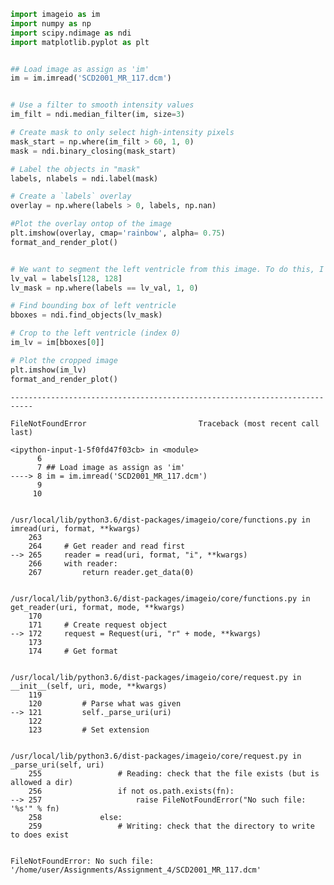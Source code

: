 ```python
import imageio as im
import numpy as np
import scipy.ndimage as ndi
import matplotlib.pyplot as plt


## Load image as assign as 'im'
im = im.imread('SCD2001_MR_117.dcm')


# Use a filter to smooth intensity values
im_filt = ndi.median_filter(im, size=3)

# Create mask to only select high-intensity pixels
mask_start = np.where(im_filt > 60, 1, 0)
mask = ndi.binary_closing(mask_start)

# Label the objects in "mask"
labels, nlabels = ndi.label(mask)

# Create a `labels` overlay
overlay = np.where(labels > 0, labels, np.nan)

#Plot the overlay ontop of the image
plt.imshow(overlay, cmap='rainbow', alpha= 0.75)
format_and_render_plot()


# We want to segment the left ventricle from this image. To do this, I first find the index value for the left venticle label
lv_val = labels[128, 128] 
lv_mask = np.where(labels == lv_val, 1, 0)

# Find bounding box of left ventricle
bboxes = ndi.find_objects(lv_mask)

# Crop to the left ventricle (index 0)
im_lv = im[bboxes[0]]

# Plot the cropped image
plt.imshow(im_lv) 
format_and_render_plot()
```


    ---------------------------------------------------------------------------

    FileNotFoundError                         Traceback (most recent call last)

    <ipython-input-1-5f0fd47f03cb> in <module>
          6 
          7 ## Load image as assign as 'im'
    ----> 8 im = im.imread('SCD2001_MR_117.dcm')
          9 
         10 


    /usr/local/lib/python3.6/dist-packages/imageio/core/functions.py in imread(uri, format, **kwargs)
        263 
        264     # Get reader and read first
    --> 265     reader = read(uri, format, "i", **kwargs)
        266     with reader:
        267         return reader.get_data(0)


    /usr/local/lib/python3.6/dist-packages/imageio/core/functions.py in get_reader(uri, format, mode, **kwargs)
        170 
        171     # Create request object
    --> 172     request = Request(uri, "r" + mode, **kwargs)
        173 
        174     # Get format


    /usr/local/lib/python3.6/dist-packages/imageio/core/request.py in __init__(self, uri, mode, **kwargs)
        119 
        120         # Parse what was given
    --> 121         self._parse_uri(uri)
        122 
        123         # Set extension


    /usr/local/lib/python3.6/dist-packages/imageio/core/request.py in _parse_uri(self, uri)
        255                 # Reading: check that the file exists (but is allowed a dir)
        256                 if not os.path.exists(fn):
    --> 257                     raise FileNotFoundError("No such file: '%s'" % fn)
        258             else:
        259                 # Writing: check that the directory to write to does exist


    FileNotFoundError: No such file: '/home/user/Assignments/Assignment_4/SCD2001_MR_117.dcm'



```python

```
